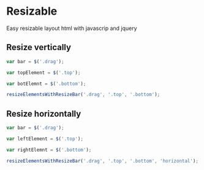 # Resizable

Easy resizable layout html with javascrip and jquery

## Resize vertically
```js
var bar = $('.drag');

var topElement = $('.top');

var botElemnt = $('.bottom');

resizeElementsWithResizeBar('.drag', '.top', '.bottom');

```

## Resize horizontally
```js
var bar = $('.drag');

var leftElement = $('.top');

var rightElemnt = $('.bottom');

resizeElementsWithResizeBar('.drag', '.top', '.bottom', 'horizontal');

```